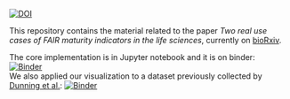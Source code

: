 [![DOI](https://zenodo.org/badge/DOI/10.5281/zenodo.5088272.svg)](https://doi.org/10.5281/zenodo.5088272)

This repository contains the material related to the paper *Two real use cases of FAIR maturity indicators in the life sciences*, currently on [bioRxiv](https://www.biorxiv.org/content/10.1101/739334v1). 

The core implementation is in Jupyter notebook and it is on binder: [![Binder](https://mybinder.org/badge_logo.svg)](https://mybinder.org/v2/gh/BiGCAT-UM/FAIR_metrics/master?filepath=code%2FFAIR_assessment_2.ipynb)  
We also applied our visualization to a dataset previously collected by [Dunning et al.](http://www.ijdc.net/article/view/567/493): [![Binder](https://mybinder.org/badge_logo.svg)](https://mybinder.org/v2/gh/BiGCAT-UM/FAIR_metrics/master?filepath=code%2FFAIR_comparison.ipynb)
